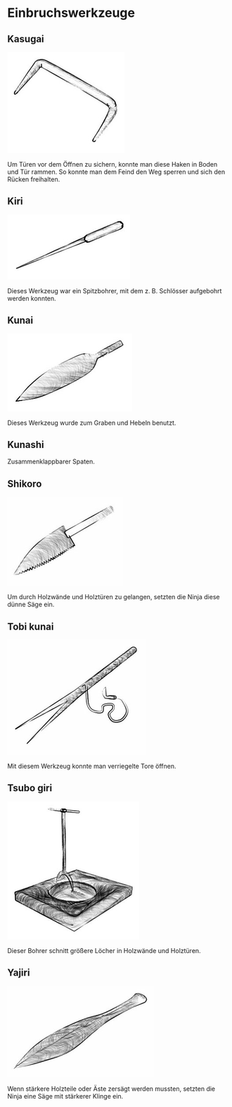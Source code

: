 # Einbruchswerkzeuge


## Kasugai

![Kasugai](/images/werkzeuge-kasugai.jpg)

Um Türen vor dem Öffnen zu sichern, konnte man diese Haken in Boden und Tür rammen. So konnte man dem Feind den Weg sperren und sich den Rücken freihalten.


## Kiri

![Kiri](/images/werkzeuge-kiri.jpg)

Dieses Werkzeug war ein Spitzbohrer, mit dem z. B. Schlösser aufgebohrt werden konnten.


## Kunai

![Kunai](/images/werkzeuge-kunai.jpg)

Dieses Werkzeug wurde zum Graben und Hebeln benutzt.


## Kunashi

Zusammenklappbarer Spaten.


## Shikoro

![Shikoro](/images/werkzeuge-shikoro.jpg)

Um durch Holzwände und Holztüren zu gelangen, setzten die Ninja diese dünne Säge ein.


## Tobi kunai

![Tobi kunai](/images/werkzeuge-tobikunai.jpg)

Mit diesem Werkzeug konnte man verriegelte Tore öffnen.


## Tsubo giri

![Tsubo giri](/images/werkzeuge-tsubogiri.jpg)

Dieser Bohrer schnitt größere Löcher in Holzwände und Holztüren.


## Yajiri

![Yajiri](/images/werkzeuge-yajiri.jpg)

Wenn stärkere Holzteile oder Äste zersägt werden mussten, setzten die Ninja eine Säge mit stärkerer Klinge ein.
